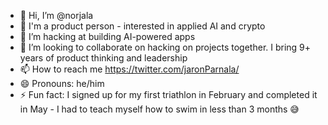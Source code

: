 - 👋 Hi, I’m @norjala
- 👀 I'm a product person - interested in applied AI and crypto
- 🌱 I’m hacking at building AI-powered apps
- 💞️ I’m looking to collaborate on hacking on projects together. I bring 9+ years of product thinking and leadership
- 📫 How to reach me https://twitter.com/jaronParnala/
- 😄 Pronouns: he/him
- ⚡ Fun fact: I signed up for my first triathlon in February and completed it in May - I had to teach myself how to swim in less than 3 months 😅

<!---
norjala/norjala is a ✨ special ✨ repository because its `README.md` (this file) appears on your GitHub profile.
You can click the Preview link to take a look at your changes.
--->
